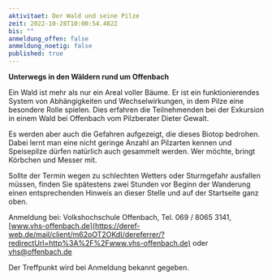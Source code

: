 ```yaml
---
aktivitaet: Der Wald und seine Pilze
zeit: 2022-10-28T10:00:54.482Z
bis: ""
anmeldung_offen: false
anmeldung_noetig: false
published: true
---
```

**Unterwegs in den Wäldern rund um Offenbach**

Ein Wald ist mehr als nur ein Areal voller Bäume. Er ist ein funktionierendes System von Abhängigkeiten und Wechselwirkungen, in dem Pilze eine besondere Rolle spielen. Dies erfahren die Teilnehmenden bei der Exkursion in einem Wald bei Offenbach vom Pilzberater Dieter Gewalt.

Es werden aber auch die Gefahren aufgezeigt, die dieses Biotop bedrohen. Dabei lernt man eine nicht geringe Anzahl an Pilzarten kennen und Speisepilze dürfen natürlich auch gesammelt werden. Wer möchte, bringt Körbchen und Messer mit.

Sollte der Termin wegen zu schlechten Wetters oder Sturmgefahr ausfallen müssen, finden Sie spätestens zwei Stunden vor Beginn der Wanderung einen entsprechenden Hinweis an dieser Stelle und auf der Startseite ganz oben[](https://deref-web.de/mail/client/tqDKywTFxCA/dereferrer/?redirectUrl=http%3A%2F%2Fwww.fundkorb.de).

Anmeldung bei: Volkshochschule Offenbach, Tel. 069 / 8065 3141, [www.vhs-offenbach.de](https://deref-web.de/mail/client/m62oOT2OKdI/dereferrer/?redirectUrl=http%3A%2F%2Fwww.vhs-offenbach.de) oder [vhs@offenbach.de](mailto:vhs@offenbach.de)

Der Treffpunkt wird bei Anmeldung bekannt gegeben.